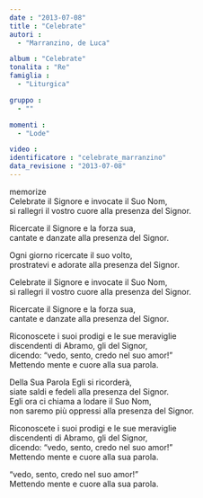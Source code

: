 ```yaml
---
date : "2013-07-08"
title : "Celebrate"
autori : 
  - "Marranzino, de Luca"

album : "Celebrate"
tonalita : "Re"
famiglia : 
  - "Liturgica"

gruppo : 
  - ""

momenti : 
  - "Lode"

video : 
identificatore : "celebrate_marranzino"
data_revisione : "2013-07-08"
---
```

  
  
memorize  
Celebrate il Signore e invocate il Suo Nom,  
si rallegri il vostro cuore alla presenza del Signor.  
  
Ricercate il Signore e la forza sua,  
cantate e danzate alla presenza del Signor.  
  
  
  
Ogni giorno ricercate il suo volto,  
prostratevi e adorate alla presenza del Signor.  
  
  
  
Celebrate il Signore e invocate il Suo Nom,  
si rallegri il vostro cuore alla presenza del Signor.  
  
Ricercate il Signore e la forza sua,  
cantate e danzate alla presenza del Signor.  
  
  
Riconoscete i suoi prodigi e le sue meraviglie  
discendenti di Abramo, gli del Signor,  
dicendo: “vedo,  sento, credo nel suo amor!”  
Mettendo mente e cuore alla sua parola.   
  
  
  
Della Sua Parola Egli si ricorderà,   
siate saldi e fedeli alla presenza del Signor.  
Egli ora ci chiama a lodare il Suo Nom,   
non saremo più oppressi alla presenza del Signor.  
  
  
  
Riconoscete i suoi prodigi e le sue meraviglie  
discendenti di Abramo, gli del Signor,  
dicendo: “vedo,  sento, credo nel suo amor!”  
Mettendo mente e cuore alla sua parola.   
   
“vedo,  sento, credo nel suo amor!”  
Mettendo mente e cuore alla sua parola.  
  
  
  
  
